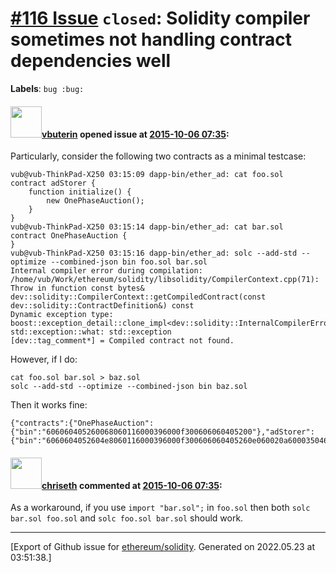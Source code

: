 # [\#116 Issue](https://github.com/ethereum/solidity/issues/116) `closed`: Solidity compiler sometimes not handling contract dependencies well
**Labels**: `bug :bug:`


#### <img src="https://avatars.githubusercontent.com/u/2230894?v=4" width="50">[vbuterin](https://github.com/vbuterin) opened issue at [2015-10-06 07:35](https://github.com/ethereum/solidity/issues/116):

Particularly, consider the following two contracts as a minimal testcase:

```
vub@vub-ThinkPad-X250 03:15:09 dapp-bin/ether_ad: cat foo.sol
contract adStorer {
    function initialize() {
        new OnePhaseAuction();
    }
}
vub@vub-ThinkPad-X250 03:15:14 dapp-bin/ether_ad: cat bar.sol
contract OnePhaseAuction {
}
vub@vub-ThinkPad-X250 03:15:16 dapp-bin/ether_ad: solc --add-std --optimize --combined-json bin foo.sol bar.sol
Internal compiler error during compilation:
/home/vub/Work/ethereum/solidity/libsolidity/CompilerContext.cpp(71): Throw in function const bytes& dev::solidity::CompilerContext::getCompiledContract(const dev::solidity::ContractDefinition&) const
Dynamic exception type: boost::exception_detail::clone_impl<dev::solidity::InternalCompilerError>
std::exception::what: std::exception
[dev::tag_comment*] = Compiled contract not found.
```

However, if I do:

```
cat foo.sol bar.sol > baz.sol
solc --add-std --optimize --combined-json bin baz.sol
```

Then it works fine:

```
{"contracts":{"OnePhaseAuction":{"bin":"606060405260068060116000396000f300606060405200"},"adStorer":{"bin":"6060604052604e8060116000396000f300606060405260e060020a60003504638129fc1c8114601a575b005b601860606017806037833950506040516077819003906000f0505600606060405260068060116000396000f300606060405200"}}}
```


#### <img src="https://avatars.githubusercontent.com/u/9073706?v=4" width="50">[chriseth](https://github.com/chriseth) commented at [2015-10-06 07:35](https://github.com/ethereum/solidity/issues/116#issuecomment-145803154):

As a workaround, if you use `import "bar.sol";` in `foo.sol` then both `solc bar.sol foo.sol` and `solc foo.sol bar.sol` should work.


-------------------------------------------------------------------------------



[Export of Github issue for [ethereum/solidity](https://github.com/ethereum/solidity). Generated on 2022.05.23 at 03:51:38.]
